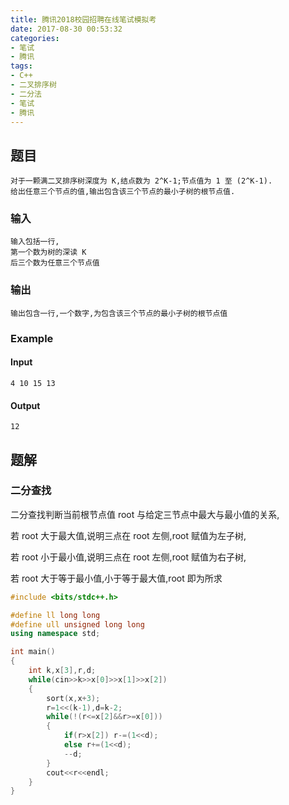 ```yaml
---
title: 腾讯2018校园招聘在线笔试模拟考
date: 2017-08-30 00:53:32
categories:
- 笔试
- 腾讯
tags:
- C++
- 二叉排序树
- 二分法
- 笔试
- 腾讯
---
```

## 题目
	对于一颗满二叉排序树深度为 K,结点数为 2^K-1;节点值为 1 至 (2^K-1).
	给出任意三个节点的值,输出包含该三个节点的最小子树的根节点值.
### 输入 
	输入包括一行,
	第一个数为树的深读 K
	后三个数为任意三个节点值
### 输出
	输出包含一行,一个数字,为包含该三个节点的最小子树的根节点值
### Example
#### Input
	4 10 15 13  
#### Output
    12
## 题解
### 二分查找
二分查找判断当前根节点值 root 与给定三节点中最大与最小值的关系,

若 root 大于最大值,说明三点在 root 左侧,root 赋值为左子树,

若 root 小于最小值,说明三点在 root 左侧,root 赋值为右子树,

若 root 大于等于最小值,小于等于最大值,root 即为所求

```cpp
#include <bits/stdc++.h>

#define ll long long
#define ull unsigned long long
using namespace std;

int main()
{
    int k,x[3],r,d;
    while(cin>>k>>x[0]>>x[1]>>x[2])
    {
        sort(x,x+3);
        r=1<<(k-1),d=k-2;
        while(!(r<=x[2]&&r>=x[0]))
        {
            if(r>x[2]) r-=(1<<d);
            else r+=(1<<d);
            --d;
        }
        cout<<r<<endl;
    }
}


```